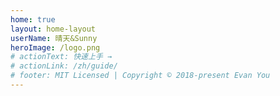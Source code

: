 ```yaml
---
home: true
layout: home-layout
userName: 晴天&Sunny
heroImage: /logo.png
# actionText: 快速上手 →
# actionLink: /zh/guide/
# footer: MIT Licensed | Copyright © 2018-present Evan You
---
```


<!-- test

https://github.com/vuejs/vuepress/issues/1417 -->